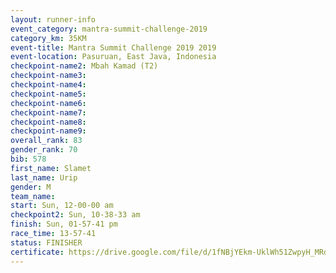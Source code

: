 ```yaml
---
layout: runner-info 
event_category: mantra-summit-challenge-2019 
category_km: 35KM 
event-title: Mantra Summit Challenge 2019 2019 
event-location: Pasuruan, East Java, Indonesia 
checkpoint-name2: Mbah Kamad (T2) 
checkpoint-name3: 
checkpoint-name4: 
checkpoint-name5: 
checkpoint-name6: 
checkpoint-name7: 
checkpoint-name8: 
checkpoint-name9: 
overall_rank: 83
gender_rank: 70
bib: 578
first_name: Slamet
last_name: Urip
gender: M
team_name: 
start: Sun, 12-00-00 am
checkpoint2: Sun, 10-38-33 am
finish: Sun, 01-57-41 pm
race_time: 13-57-41
status: FINISHER
certificate: https://drive.google.com/file/d/1fNBjYEkm-UklWh51ZwpyH_MRdXkAZVbB/view?usp=sharing
---
```

